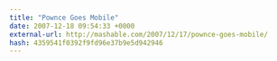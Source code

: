 ```yaml
---
title: "Pownce Goes Mobile"
date: 2007-12-18 09:54:33 +0000
external-url: http://mashable.com/2007/12/17/pownce-goes-mobile/
hash: 4359541f0392f9fd96e37b9e5d942946
---
```



